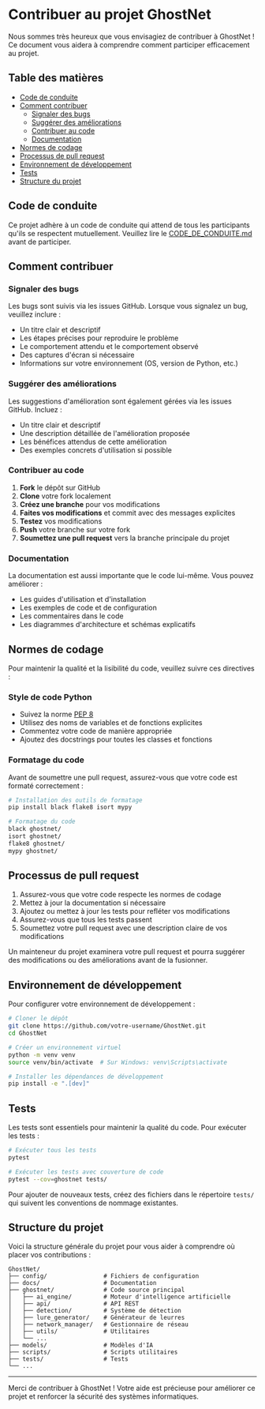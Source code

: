 # Contribuer au projet GhostNet

Nous sommes très heureux que vous envisagiez de contribuer à GhostNet ! Ce document vous aidera à comprendre comment participer efficacement au projet.

## Table des matières

- [Code de conduite](#code-de-conduite)
- [Comment contribuer](#comment-contribuer)
  - [Signaler des bugs](#signaler-des-bugs)
  - [Suggérer des améliorations](#suggérer-des-améliorations)
  - [Contribuer au code](#contribuer-au-code)
  - [Documentation](#documentation)
- [Normes de codage](#normes-de-codage)
- [Processus de pull request](#processus-de-pull-request)
- [Environnement de développement](#environnement-de-développement)
- [Tests](#tests)
- [Structure du projet](#structure-du-projet)

## Code de conduite

Ce projet adhère à un code de conduite qui attend de tous les participants qu'ils se respectent mutuellement. Veuillez lire le [CODE_DE_CONDUITE.md](CODE_OF_CONDUCT.md) avant de participer.

## Comment contribuer

### Signaler des bugs

Les bugs sont suivis via les issues GitHub. Lorsque vous signalez un bug, veuillez inclure :

- Un titre clair et descriptif
- Les étapes précises pour reproduire le problème
- Le comportement attendu et le comportement observé
- Des captures d'écran si nécessaire
- Informations sur votre environnement (OS, version de Python, etc.)

### Suggérer des améliorations

Les suggestions d'amélioration sont également gérées via les issues GitHub. Incluez :

- Un titre clair et descriptif
- Une description détaillée de l'amélioration proposée
- Les bénéfices attendus de cette amélioration
- Des exemples concrets d'utilisation si possible

### Contribuer au code

1. **Fork** le dépôt sur GitHub
2. **Clone** votre fork localement
3. **Créez une branche** pour vos modifications
4. **Faites vos modifications** et commit avec des messages explicites
5. **Testez** vos modifications
6. **Push** votre branche sur votre fork
7. **Soumettez une pull request** vers la branche principale du projet

### Documentation

La documentation est aussi importante que le code lui-même. Vous pouvez améliorer :

- Les guides d'utilisation et d'installation
- Les exemples de code et de configuration
- Les commentaires dans le code
- Les diagrammes d'architecture et schémas explicatifs

## Normes de codage

Pour maintenir la qualité et la lisibilité du code, veuillez suivre ces directives :

### Style de code Python

- Suivez la norme [PEP 8](https://www.python.org/dev/peps/pep-0008/)
- Utilisez des noms de variables et de fonctions explicites
- Commentez votre code de manière appropriée
- Ajoutez des docstrings pour toutes les classes et fonctions

### Formatage du code

Avant de soumettre une pull request, assurez-vous que votre code est formaté correctement :

```bash
# Installation des outils de formatage
pip install black flake8 isort mypy

# Formatage du code
black ghostnet/
isort ghostnet/
flake8 ghostnet/
mypy ghostnet/
```

## Processus de pull request

1. Assurez-vous que votre code respecte les normes de codage
2. Mettez à jour la documentation si nécessaire
3. Ajoutez ou mettez à jour les tests pour refléter vos modifications
4. Assurez-vous que tous les tests passent
5. Soumettez votre pull request avec une description claire de vos modifications

Un mainteneur du projet examinera votre pull request et pourra suggérer des modifications ou des améliorations avant de la fusionner.

## Environnement de développement

Pour configurer votre environnement de développement :

```bash
# Cloner le dépôt
git clone https://github.com/votre-username/GhostNet.git
cd GhostNet

# Créer un environnement virtuel
python -m venv venv
source venv/bin/activate  # Sur Windows: venv\Scripts\activate

# Installer les dépendances de développement
pip install -e ".[dev]"
```

## Tests

Les tests sont essentiels pour maintenir la qualité du code. Pour exécuter les tests :

```bash
# Exécuter tous les tests
pytest

# Exécuter les tests avec couverture de code
pytest --cov=ghostnet tests/
```

Pour ajouter de nouveaux tests, créez des fichiers dans le répertoire `tests/` qui suivent les conventions de nommage existantes.

## Structure du projet

Voici la structure générale du projet pour vous aider à comprendre où placer vos contributions :

```
GhostNet/
├── config/                # Fichiers de configuration
├── docs/                  # Documentation
├── ghostnet/              # Code source principal
│   ├── ai_engine/         # Moteur d'intelligence artificielle
│   ├── api/               # API REST
│   ├── detection/         # Système de détection
│   ├── lure_generator/    # Générateur de leurres
│   ├── network_manager/   # Gestionnaire de réseau
│   ├── utils/             # Utilitaires
│   └── ...
├── models/                # Modèles d'IA
├── scripts/               # Scripts utilitaires
├── tests/                 # Tests
└── ...
```

---

Merci de contribuer à GhostNet ! Votre aide est précieuse pour améliorer ce projet et renforcer la sécurité des systèmes informatiques.
